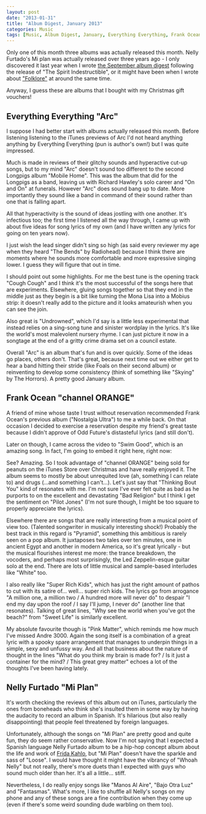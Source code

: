 ```yaml
---
layout: post
date: "2013-01-31"
title: "Album Digest, January 2013"
categories: Music
tags: [Music, Album Digest, January, Everything Everything, Frank Ocean, Nelly Furtado, Thirteen]
---
```


Only one of this month three albums was actually released this month. Nelly Furtado's Mi plan was actually released over three years ago - I only discovered it last year when I wrote [the September album digest](album-digest-september-2012) following the release of "The Spirit Indestructible", or it might have been when I wrote about ["Folklore"](uc20) at around the same time.

Anyway, I guess these are albums that I bought with my Christmas gift vouchers!

## Everything Everything "Arc"

I suppose I had better start with albums actually released this month. Before listening listening to the iTunes previews of Arc I'd not heard anything anything by Everything Everything (pun is author's own!) but I was quite impressed.

Much is made in reviews of their glitchy sounds and hyperactive cut-up songs, but to my mind "Arc" doesn't sound too different to the second Longpigs album "Mobile Home". This was the album that did for the Longpigs as a band, leaving us with Richard Hawley's solo career and "On and On" at funerals. However "Arc" does sound bang up to date. More importantly they sound like a band in command of their sound rather than one that is falling apart.

All that hyperactivity is the sound of ideas jostling with one another. It's infectious too; the first time I listened all the way through, I came up with about five ideas for song lyrics of my own (and I have written any lyrics for going on ten years now).

I just wish the lead singer didn't sing so high (as said every reviewer my age when they heard "The Bends" by Radiohead) because I think there are moments where he sounds more comfortable and more expressive singing lower. I guess they will figure that out in time.

I should point out some highlights. For me the best tune is the opening track "Cough Cough" and I think it's the most successful of the songs here that are experiments. Elsewhere, gluing songs together so that they end in the middle just as they begin is a bit like turning the Mona Lisa into a Mobius strip: it doesn't really add to the picture and it looks amateurish when you can see the join.

Also great is "Undrowned", which I'd say is a little less experimental that instead relies on a sing-song tune and sinister wordplay in the lyrics. It's like the world's most malevolent nursery rhyme. I can just picture it now in a songtage at the end of a gritty crime drama set on a council estate.

Overall "Arc" is an album that's fun and is over quickly. Some of the ideas go places, others don't. That's great, because next time out we either get to hear a band hitting their stride (like Foals on their second album) or reinventing to develop some consistency (think of something like "Skying" by The Horrors). A pretty good January album.

## Frank Ocean "channel ORANGE"

A friend of mine whose taste I trust without reservation recommended Frank Ocean's previous album ("Nostalgia Ultra") to me a while back. On that occasion I decided to exercise a reservation despite my friend's great taste because I didn't approve of Odd Future's distasteful lyrics (and still don't).

Later on though, I came across the video to "Swim Good", which is an amazing song. In fact, I'm going to embed it right here, right now:

See? Amazing. So I took advantage of "channel ORANGE" being sold for peanuts on the iTunes Store over Christmas and have really enjoyed it. The album seems to mostly be about unrequited love (ah, something I can relate to) and drugs (…and something I can't…). Let's just say that "Thinking Bout You" kind of resonates with me. I'm not sure I've ever felt quite as bad as he purports to on the excellent and devastating "Bad Religion" but I think I get the sentiment on "Pilot Jones" (I'm not sure though, I might be too square to properly appreciate the lyrics).

Elsewhere there are songs that are really interesting from a musical point of view too. (Talented songwriter in musically interesting shock!) Probably the best track in this regard is "Pyramid", something this ambitious is rarely seen on a pop album. It juxtaposes two tales over ten minutes, one in ancient Egypt and another in modern America, so it's great lyrically - but the musical flourishes interest me more: the trance breakdown, the vocoders, and perhaps most surprisingly, the Led Zeppelin-esque guitar solo at the end. There are lots of little musical and sample-based interludes like "White" too.

I also really like "Super Rich Kids", which has just the right amount of pathos to cut with its satire of… well… super rich kids. The lyrics go from arrogance "A million one, a million two / A hundred more will never do" to despair "I end my day upon the roof / I say I'll jump, I never do" (another line that resonates). Talking of great lines, "Why see the world when you've got the beach?" from "Sweet Life" is similarly excellent.

My absolute favourite though is "Pink Matter", which reminds me how much I've missed Andre 3000. Again the song itself is a combination of a great lyric with a spooky spare arrangement that manages to underpin things in a simple, sexy and unfussy way. And all that business about the nature of thought in the lines "What do you think my brain is made for? / Is it just a container for the mind? / This great grey matter" echoes a lot of the thoughts I've been having lately.

## Nelly Furtado "Mi Plan"

It's worth checking the reviews of this album out on iTunes, particularly the ones from boneheads who think she's insulted them in some way by having the audacity to record an album in Spanish. It's hilarious (but also really disappointing) that people feel threatened by foreign languages.

Unfortunately, although the songs on "Mi Plan" are pretty good and quite fun, they do seem rather conservative. Now I'm not saying that I expected a Spanish language Nelly Furtado album to be a hip-hop concept album about the life and work of [Frida Kahlo](http://en.wikipedia.org/wiki/Frida_Kahlo), but "Mi Plan" doesn't have the sparkle and sass of "Loose". I would have thought it might have the vibrancy of "Whoah Nelly" but not really, there's more duets than I expected with guys who sound much older than her. It's all a little… stiff.

Nevertheless, I do really enjoy songs like "Manos Al Aire", "Bajo Otra Luz" and "Fantasmas". What's more, I like to shuffle all Nelly's songs on my phone and any of these  songs are a fine contribution when they come up (even if there's some weird sounding dude warbling on them too).